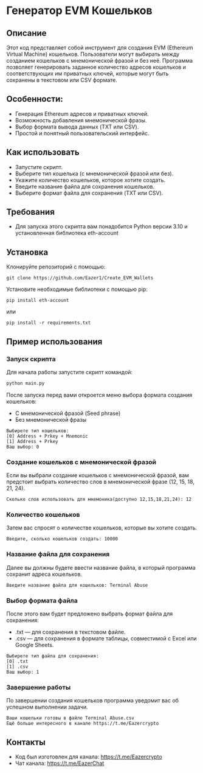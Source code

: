 # Генератор EVM Кошельков
## Описание
Этот код представляет собой инструмент для создания EVM (Ethereum Virtual Machine) кошельков. Пользователи могут выбирать между созданием кошельков с мнемонической фразой и без неё. Программа позволяет генерировать заданное количество адресов кошельков и соответствующих им приватных ключей, которые могут быть сохранены в текстовом или CSV формате.

## Особенности:
- Генерация Ethereum адресов и приватных ключей.
- Возможность добавления мнемонической фразы.
- Выбор формата вывода данных (TXT или CSV).
- Простой и понятный пользовательский интерфейс.
## Как использовать
- Запустите скрипт.
- Выберите тип кошелька (с мнемонической фразой или без).
- Укажите количество кошельков, которое хотите создать.
- Введите название файла для сохранения кошельков.
- Выберите формат файла для сохранения (TXT или CSV).
## Требования
- Для запуска этого скрипта вам понадобится Python версии 3.10 и установленная библиотека eth-account

## Установка
Клонируйте репозиторий с помощью:
```
git clone https://github.com/Eazer1/Create_EVM_Wallets
```
Установите необходимые библиотеки с помощью pip:
```
pip install eth-account
```
или
```
pip install -r requirements.txt
```
## Пример использования
### Запуск скрипта
Для начала работы запустите скрипт командой:
```python
python main.py
```
После запуска перед вами откроется меню выбора формата создания кошельков:
- С мнемонической фразой (Seed phrase)
- Без мнемонической фразы
```
Выбирете тип кошельков: 
[0] Address + Prkey + Mnemonic
[1] Address + Prkey
Ваш выбор: 0
```
### Создание кошельков с мнемонической фразой
Если вы выбрали создание кошельков с мнемонической фразой, вам предстоит выбрать количество слов в мнемонической фразе (12, 15, 18, 21, 24).
```
Сколько слов использовать для мнемоника(доступно 12,15,18,21,24): 12
```
### Количество кошельков
Затем вас спросят о количестве кошельков, которые вы хотите создать.
```
Введите, сколько кошельков создать: 10000
```
### Название файла для сохранения
Далее вы должны будете ввести название файла, в который программа сохранит адреса кошельков.
```
Введите название файла для кошельков: Terminal Abuse  
```
### Выбор формата файла
После этого вам будет предложено выбрать формат файла для сохранения:
- .txt — для сохранения в текстовом файле.
- .csv — для сохранения в формате таблицы, совместимой с Excel или Google Sheets.
```
Выбирете тип файла для сохранения:
[0] .txt
[1] .csv
Ваш выбор: 1
```
### Завершение работы
По завершении создания кошельков программа уведомит вас об успешном выполнении задачи.
```
Ваши кошельки готовы в файле Terminal Abuse.csv
Ещё больше интересного в канале https://t.me/Eazercrypto
```

## Контакты
- Код был изготовлен для канала: https://t.me/Eazercrypto
- Чат канала: https://t.me/EazerChat
